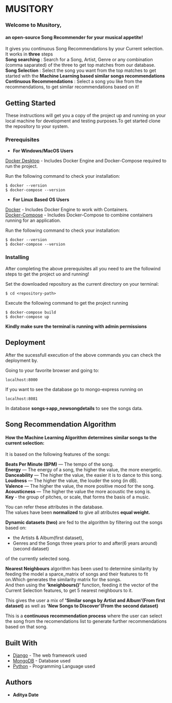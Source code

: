 # MUSITORY

### Welcome to Musitory,  
#### an open-source Song Recommender for your musical appetite!
It gives you continuous Song Recommendations by your Current selection.  
It works in __three__ steps   
    __Song searching__ : Search for a Song, Artist, Genre or any combination (comma saparated) of the three to get top matches from our database.  
    __Song Selection__ : Select the song you want from the top matches to get started with the __Machine Learning based similar songs recommendations__  
    __Continuous Recommendations__ : Select a song you like from the recommendations, to get similar recommendations based on it!     


## Getting Started

These instructions will get you a copy of the project up and running on your local machine for development and testing purposes.To get started clone the repository to your system.

### Prerequisites

- __For Windows/MacOS Users__

[Docker Desktop](https://docs.docker.com/desktop/) - Includes Docker Engine and Docker-Compose required to run the project.

Run the following command to check your installation:
```
$ docker --version
$ docker-compose --version
```
- __For Linux Based OS Users__

[Docker](https://docs.docker.com/engine/) - Includes Docker Engine to work with Containers.  
[Docker-Compose](https://docs.docker.com/compose/) - Includes Docker-Compose to combine containers running for an application.  

Run the following command to check your installation:
```
$ docker --version
$ docker-compose --version
```
### Installing

After completing the above prerequisites all you need to are the followind steps to get the project uo and running!

Set the downloaded repository as the current directory on your terminal:

```
$ cd <repository-path>
```

Execute the following command to get the project running

```
$ docker-compose build
$ docker-compose up
```

**Kindly make sure the terminal is running with admin permissions**

## Deployment

After the sucessfull execution of the above commands you can check the deployment by.  

Going to your favorite browser and going to:  

```
localhost:8000
```

If you want to see the database go to mongo-express running on

```
localhost:8081
```
In database __songs->app_newsongdetails__ to see the songs data.

## Song Recommendation Algorithm

#### How the Machine Learning Algorithm determines similar songs to the current selection:

It is based on the following features of the songs:  

__Beats Per Minute (BPM)__ — The tempo of the song.  
__Energy__ — The energy of a song, the higher the value, the more energetic.  
__Danceability__ — The higher the value, the easier it is to dance to this song.  
__Loudness__ — The higher the value, the louder the song (in dB).  
__Valence__ — The higher the value, the more positive mood for the song.  
__Acousticness__ — The higher the value the more acoustic the song is.  
__Key__ - the group of pitches, or scale, that forms the basis of a music.  

You can refer these attributes in the database.  
The values have been __normalized__ to give all atributes __equal weight.__  

__Dynamic datasets (two)__ are fed to the algorithm by filtering out the songs based on:   
* the Artists & Album(first dataset),  
* Genres and the Songs three years prior to and after(6 years around) (second dataset)  

of the currently selected song.  

__Nearest Neighbours__ algorithm has been used to determine similarity by feeding the model a sparce_matrix of songs and their features to fit on.Which generates the similarity matrix for the songs.  
And then using the __'kneighbours()'__ function, feeding it the vector of the Current Selection features, to get 5 nearest neighbours to it.  

This gives the user a mix of __'Similar songs by Artist and Album'(From first dataset)__ as well as __'New Songs to Discover'(From the second dataset)__  

This is a __continuous recommendation process__ where the user can select the song from the recomendations list to generate further recommendations based on that song.  

## Built With

* [Django](https://docs.djangoproject.com/en/3.0/) - The web framework used
* [MongoDB](https://maven.apache.org/) - Database used
* [Python](https://docs.python.org/3/) - Programming Language used

## Authors

* **Aditya Date** 
  
